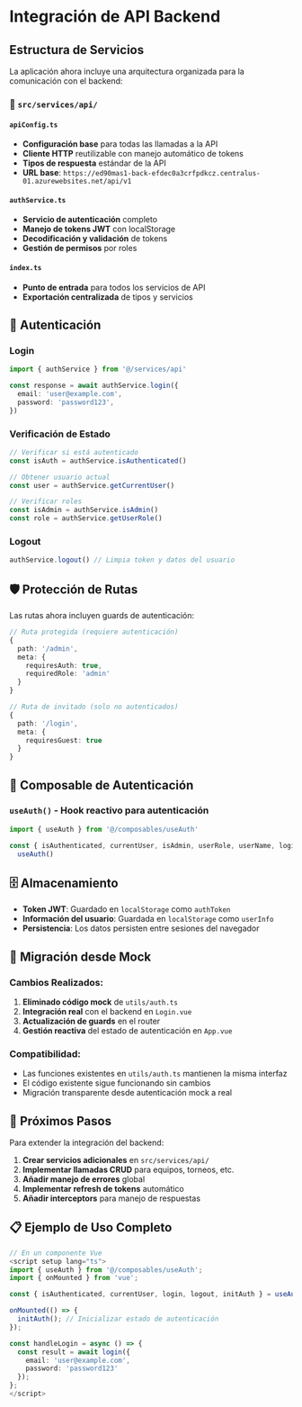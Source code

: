 # Integración de API Backend

## Estructura de Servicios

La aplicación ahora incluye una arquitectura organizada para la comunicación con el backend:

### 📁 `src/services/api/`

#### `apiConfig.ts`

- **Configuración base** para todas las llamadas a la API
- **Cliente HTTP** reutilizable con manejo automático de tokens
- **Tipos de respuesta** estándar de la API
- **URL base**: `https://ed90mas1-back-efdec0a3crfpdkcz.centralus-01.azurewebsites.net/api/v1`

#### `authService.ts`

- **Servicio de autenticación** completo
- **Manejo de tokens JWT** con localStorage
- **Decodificación y validación** de tokens
- **Gestión de permisos** por roles

#### `index.ts`

- **Punto de entrada** para todos los servicios de API
- **Exportación centralizada** de tipos y servicios

## 🔐 Autenticación

### Login

```typescript
import { authService } from '@/services/api'

const response = await authService.login({
  email: 'user@example.com',
  password: 'password123',
})
```

### Verificación de Estado

```typescript
// Verificar si está autenticado
const isAuth = authService.isAuthenticated()

// Obtener usuario actual
const user = authService.getCurrentUser()

// Verificar roles
const isAdmin = authService.isAdmin()
const role = authService.getUserRole()
```

### Logout

```typescript
authService.logout() // Limpia token y datos del usuario
```

## 🛡️ Protección de Rutas

Las rutas ahora incluyen guards de autenticación:

```typescript
// Ruta protegida (requiere autenticación)
{
  path: '/admin',
  meta: {
    requiresAuth: true,
    requiredRole: 'admin'
  }
}

// Ruta de invitado (solo no autenticados)
{
  path: '/login',
  meta: {
    requiresGuest: true
  }
}
```

## 📱 Composable de Autenticación

### `useAuth()` - Hook reactivo para autenticación

```typescript
import { useAuth } from '@/composables/useAuth'

const { isAuthenticated, currentUser, isAdmin, userRole, userName, login, logout, initAuth } =
  useAuth()
```

## 🗄️ Almacenamiento

- **Token JWT**: Guardado en `localStorage` como `authToken`
- **Información del usuario**: Guardada en `localStorage` como `userInfo`
- **Persistencia**: Los datos persisten entre sesiones del navegador

## 🔧 Migración desde Mock

### Cambios Realizados:

1. **Eliminado código mock** de `utils/auth.ts`
2. **Integración real** con el backend en `Login.vue`
3. **Actualización de guards** en el router
4. **Gestión reactiva** del estado de autenticación en `App.vue`

### Compatibilidad:

- Las funciones existentes en `utils/auth.ts` mantienen la misma interfaz
- El código existente sigue funcionando sin cambios
- Migración transparente desde autenticación mock a real

## 🚀 Próximos Pasos

Para extender la integración del backend:

1. **Crear servicios adicionales** en `src/services/api/`
2. **Implementar llamadas CRUD** para equipos, torneos, etc.
3. **Añadir manejo de errores** global
4. **Implementar refresh de tokens** automático
5. **Añadir interceptors** para manejo de respuestas

## 📋 Ejemplo de Uso Completo

```typescript
// En un componente Vue
<script setup lang="ts">
import { useAuth } from '@/composables/useAuth';
import { onMounted } from 'vue';

const { isAuthenticated, currentUser, login, logout, initAuth } = useAuth();

onMounted(() => {
  initAuth(); // Inicializar estado de autenticación
});

const handleLogin = async () => {
  const result = await login({
    email: 'user@example.com',
    password: 'password123'
  });
};
</script>
```
